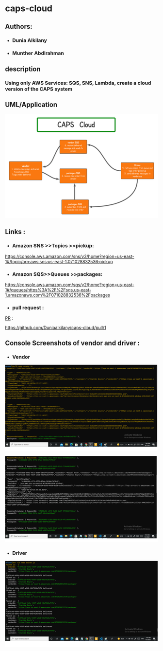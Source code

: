 # caps-cloud

## Authors: 

* ### Dunia Alkilany 
* ### Munther Abdlrahman

## description
  ### Using only AWS Services: SQS, SNS, Lambda, create a cloud version of the CAPS system



  ## UML/Application

![img](/assets/caps-cloud.png)
   



## Links :

* ### Amazon SNS >>Topics >>pickup:

 https://console.aws.amazon.com/sns/v3/home?region=us-east-1#/topic/arn:aws:sns:us-east-1:071028832536:pickup

* ### Amazon SQS>>Queues >>packages:

 https://console.aws.amazon.com/sqs/v2/home?region=us-east-1#/queues/https%3A%2F%2Fsqs.us-east-1.amazonaws.com%2F071028832536%2Fpackages

* ### pull request :
[PR](https://github.com/Duniaalkilany/caps-cloud/pull/1) :

https://github.com/Duniaalkilany/caps-cloud/pull/1




## Console Screenshots of vendor and driver :

* ### Vendor 


![img](/assets/vendor1.png)


![img](/assets/vendor2.png)


* ### Driver


![img](/assets/driver.png)
